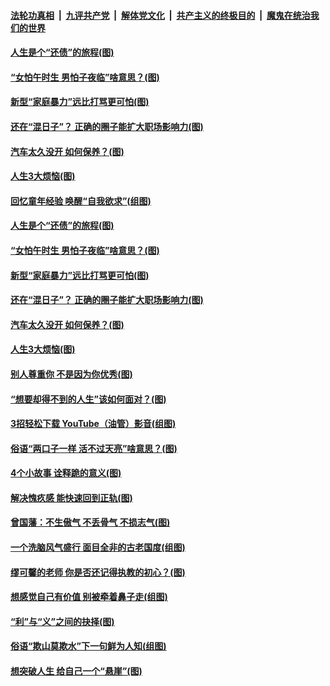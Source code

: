 

####  [法轮功真相](../../../../basic/blob/master/README.md?t=06210631) &nbsp;|&nbsp; [九评共产党](../../../../9ping.md/blob/master/README.md?t=06210631) &nbsp;|&nbsp; [解体党文化](../../../../jtdwh.md/blob/master/README.md?t=06210631)  &nbsp;|&nbsp; [共产主义的终极目的](../../../../gczydzjmd.md/blob/master/README.md?t=06210631) &nbsp;|&nbsp; [魔鬼在统治我们的世界](../../../../mgztzwmdsj.md/blob/master/README.md?t=06210631) 

#### [人生是个“还债”的旅程(图)](../pages/p8/936768.md?t=06210631) 

#### [“女怕午时生 男怕子夜临”啥意思？(图)](../pages/p8/937081.md?t=06210631) 

#### [新型“家庭暴力”远比打骂更可怕(图)](../pages/p8/936230.md?t=06210631) 

#### [还在“混日子”？ 正确的圈子能扩大职场影响力(图)](../pages/p8/937049.md?t=06210631) 

#### [汽车太久没开 如何保养？(图)](../pages/p8/937035.md?t=06210631) 

#### [人生3大烦恼(图)](../pages/p8/936959.md?t=06210631) 

#### [回忆童年经验 唤醒“自我欲求”(组图)](../pages/p8/937082.md?t=06210631) 

#### [人生是个“还债”的旅程(图)](../pages/p8/936768.md?t=06210631) 

#### [“女怕午时生 男怕子夜临”啥意思？(图)](../pages/p8/937081.md?t=06210631) 

#### [新型“家庭暴力”远比打骂更可怕(图)](../pages/p8/936230.md?t=06210631) 

#### [还在“混日子”？ 正确的圈子能扩大职场影响力(图)](../pages/p8/937049.md?t=06210631) 

#### [汽车太久没开 如何保养？(图)](../pages/p8/937035.md?t=06210631) 

#### [人生3大烦恼(图)](../pages/p8/936959.md?t=06210631) 

#### [别人尊重你 不是因为你优秀(图)](../pages/p8/936253.md?t=06210631) 

#### [“想要却得不到的人生”该如何面对？(图)](../pages/p8/936933.md?t=06210631) 

#### [3招轻松下载 YouTube（油管）影音(组图)](../pages/p8/936922.md?t=06210631) 

#### [俗语“两口子一样 活不过天亮”啥意思？(图)](../pages/p8/936917.md?t=06210631) 

#### [4个小故事 诠释跪的意义(图)](../pages/p8/936353.md?t=06210631) 

#### [解决愧疚感 能快速回到正轨(图)](../pages/p8/936834.md?t=06210631) 

#### [曾国藩：不生傲气 不丢骨气 不损志气(图)](../pages/p8/936248.md?t=06210631) 

#### [一个洗脑风气盛行 面目全非的古老国度(组图)](../pages/p8/936759.md?t=06210631) 

#### [缪可馨的老师 你是否还记得执教的初心？(图)](../pages/p8/936737.md?t=06210631) 

#### [想感觉自己有价值 别被牵着鼻子走(组图)](../pages/p8/936721.md?t=06210631) 

#### [“利”与“义”之间的抉择(图)](../pages/p8/936246.md?t=06210631) 

#### [俗语“欺山莫欺水”下一句鲜为人知(组图)](../pages/p8/936659.md?t=06210631) 

#### [想突破人生 给自己一个“悬崖”(图)](../pages/p8/936658.md?t=06210631) 

